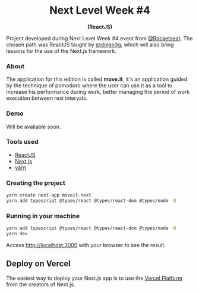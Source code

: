 <h1 align="center">Next Level Week #4</h1> <p align="center"><strong>(ReactJS)</strong></p>


Project developed during Next Level Week #4 event from [@Rocketseat](https://github.com/rocketseat). The chosen path was ReactJS taught by [@diego3g](https://github.com/diego3g), which will also bring lessons for the use of the Next.js framework.

### About
  The application for this edition is called **move.it**, it's an application guided by the technique of pomodoro where the user can use it as a tool to increase his performance during work, better managing the period of work execution between rest intervals.

### Demo
  Will be avaliable soon.
  
### Tools used
* [ReactJS](https://reactjs.org/docs)
* [Next.js](https://nextjs.org/docs)
* [yarn](https://yarnpkg.com/)

### Creating the project
```bash
yarn create next-app moveit-next
yarn add typescript @types/react @types/react-dom @types/node -D
```
### Running in your machine
```bash
yarn add typescript @types/react @types/react-dom @types/node -D
yarn dev
```
Access [http://localhost:3000](http://localhost:3000) with your browser to see the result.

## Deploy on Vercel
The easiest way to deploy your Next.js app is to use the [Vercel Platform](https://vercel.com/new?utm_medium=default-template&filter=next.js&utm_source=create-next-app&utm_campaign=create-next-app-readme) from the creators of Next.js.
